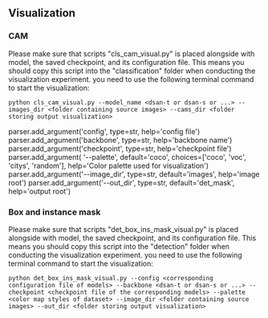 ## Visualization
### CAM
Please make sure that scripts "cls_cam_visual.py" is placed alongside with model, the saved checkpoint, and its configuration file. This means you should copy this script into the "classification" folder when conducting the visualization experiment. you need to use the following terminal command to start the visualization:
```
python cls_cam_visual.py --model_name <dsan-t or dsan-s or ...> --images_dir <folder containing source images> --cams_dir <folder storing output visualization>
```
parser.add_argument('config', type=str, help='config file')
parser.add_argument('backbone', type=str, help='backbone name')
parser.add_argument('checkpoint', type=str, help='checkpoint file')
parser.add_argument(
        '--palette',
        default='coco',
        choices=['coco', 'voc', 'citys', 'random'],
        help='Color palette used for visualization')
parser.add_argument('--image_dir', type=str, default='images', help='image root')
parser.add_argument('--out_dir', type=str, default='det_mask', help='output root')
### Box and instance mask
Please make sure that scripts "det_box_ins_mask_visual.py" is placed alongside with model, the saved checkpoint, and its configuration file. This means you should copy this script into the "detection" folder when conducting the visualization experiment. you need to use the following terminal command to start the visualization:
```
python det_box_ins_mask_visual.py --config <corresponding configuration file of models> --backbone <dsan-t or dsan-s or ...> --checkpoint <checkpoint file of the corresponding models> --palette <color map styles of dataset> --image_dir <folder containing source images> --out_dir <folder storing output visualization>
```
